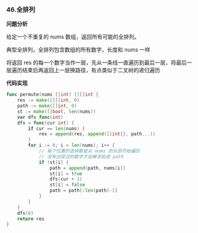 ### 46.全排列

**问题分析**

给定一个不重复的 nums 数组，返回所有可能的全排列。

典型全排列，全排列包含数组的所有数字，长度和 nums 一样

将返回 res 的每一个数字当作一层，先从一条线一直遍历到最后一层，将最后一层遍历结束后再返回上一层换路径，有点类似于二叉树的递归遍历



**代码实现**

```go
func permute(nums []int) [][]int {
	res := make([][]int, 0)
	path := make([]int, 0)
	st := make([]bool, len(nums))
	var dfs func(int)
	dfs = func(cur int) {
		if cur == len(nums) {
			res = append(res, append([]int{}, path...))
		}
		for i := 0; i < len(nums); i++ {
            // 每个位置的选择都是从 nums 的头部开始遍历
            // 没有出现过的数字才会被添加进 path
			if !st[i] {
				path = append(path, nums[i])
				st[i] = true
				dfs(cur + 1)
				st[i] = false
				path = path[:len(path)-1]
			}
		}
	}
	dfs(0)
	return res
}
```

